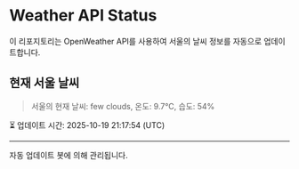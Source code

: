 
# Weather API Status

이 리포지토리는 OpenWeather API를 사용하여 서울의 날씨 정보를 자동으로 업데이트합니다.

## 현재 서울 날씨
> 서울의 현재 날씨: few clouds, 온도: 9.7°C, 습도: 54%

⏳ 업데이트 시간: 2025-10-19 21:17:54 (UTC)

---
자동 업데이트 봇에 의해 관리됩니다.
